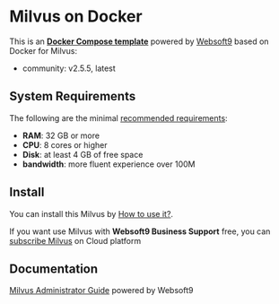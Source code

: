 # Milvus on Docker  

This is an **[Docker Compose template](https://github.com/Websoft9/docker-library)** powered by [Websoft9](https://www.websoft9.com) based on Docker for Milvus:


 - community:  v2.5.5, latest


## System Requirements

The following are the minimal [recommended requirements](https://milvus.io/docs/prerequisite-docker.md):

* **RAM**: 32 GB or more
* **CPU**: 8 cores or higher
* **Disk**: at least 4 GB of free space
* **bandwidth**: more fluent experience over 100M  

## Install

You can install this Milvus by [How to use it?](https://github.com/Websoft9/docker-library#how-to-use-it).   

If you want use Milvus with **Websoft9 Business Support** free, you can [subscribe Milvus](https://www.websoft9.com/apps) on Cloud platform

## Documentation

[Milvus Administrator Guide](https://support.websoft9.com/docs/milvus) powered by Websoft9